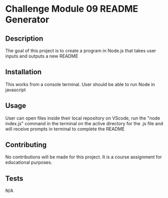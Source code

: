 # Challenge Module 09 README Generator
  
  ## Description
  The goal of this project is to create a program in Node.js that takes user inputs and outputs a new README
  
  ## Installation
  This works from a console terminal. User should be able to run Node in javascript
  
  ## Usage
  User can open files inside their local repository on VScode, run the "node index.js" command in the terminal on the active directory for the .js file and will receive prompts in terminal to complete the README
  
  ## Contributing
  No contributions will be made for this project. It is a course assignment for educational purposes.
  
  ## Tests
  N/A
  
  